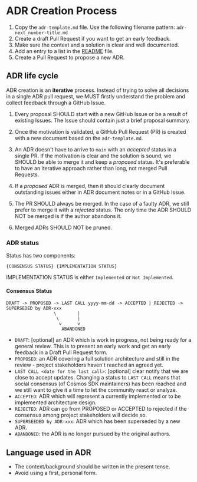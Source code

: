 # ADR Creation Process

1. Copy the `adr-template.md` file. Use the following filename pattern: `adr-next_number-title.md`
2. Create a draft Pull Request if you want to get an early feedback.
3. Make sure the context and a solution is clear and well documented.
4. Add an entry to a list in the [README](./README.md) file.
5. Create a Pull Request to propose a new ADR.

## ADR life cycle

ADR creation is an **iterative** process. Instead of trying to solve all decisions in a single ADR pull request, we MUST firstly understand the problem and collect feedback through a GitHub Issue.

1. Every proposal SHOULD start with a new GitHub Issue or be a result of existing Issues. The Issue should contain just a brief proposal summary.

2. Once the motivation is validated, a GitHub Pull Request (PR) is created with a new document based on the `adr-template.md`.

3. An ADR doesn't have to arrive to `main` with an _accepted_ status in a single PR. If the motivation is clear and the solution is sound, we SHOULD be able to merge it and keep a _proposed_ status. It's preferable to have an iterative approach rather than long, not merged Pull Requests.

4. If a _proposed_ ADR is merged, then it should clearly document outstanding issues either in ADR document notes or in a GitHub Issue.

5. The PR SHOULD always be merged. In the case of a faulty ADR, we still prefer to  merge it with a _rejected_ status. The only time the ADR SHOULD NOT be merged is if the author abandons it.

6. Merged ADRs SHOULD NOT be pruned.

### ADR status

Status has two components:

```text
{CONSENSUS STATUS} {IMPLEMENTATION STATUS}
```

IMPLEMENTATION STATUS is either `Implemented` or `Not Implemented`.

#### Consensus Status

```text
DRAFT -> PROPOSED -> LAST CALL yyyy-mm-dd -> ACCEPTED | REJECTED -> SUPERSEDED by ADR-xxx
                  \        |
                   \       |
                    v      v
                     ABANDONED
```

* `DRAFT`: [optional] an ADR which is work in progress, not being ready for a general review. This is to present an early work and get an early feedback in a Draft Pull Request form.
* `PROPOSED`: an ADR covering a full solution architecture and still in the review - project stakeholders haven't reached an agreed yet.
* `LAST CALL <date for the last call>`: [optional] clear notify that we are close to accept updates. Changing a status to `LAST CALL` means that social consensus (of Cosmos SDK maintainers) has been reached and we still want to give it a time to let the community react or analyze.
* `ACCEPTED`: ADR which will represent a currently implemented or to be implemented architecture design.
* `REJECTED`: ADR can go from PROPOSED or ACCEPTED to rejected if the consensus among project stakeholders will decide so.
* `SUPERSEEDED by ADR-xxx`: ADR which has been superseded by a new ADR.
* `ABANDONED`: the ADR is no longer pursued by the original authors.

## Language used in ADR

* The context/background should be written in the present tense.
* Avoid using a first, personal form.
